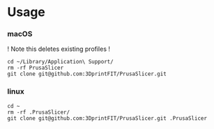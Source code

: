 # Usage

### macOS

! Note this deletes existing profiles !
```
cd ~/Library/Application\ Support/
rm -rf PrusaSlicer
git clone git@github.com:3DprintFIT/PrusaSlicer.git
```

### linux

```
cd ~
rm -rf .PrusaSlicer/
git clone git@github.com:3DprintFIT/PrusaSlicer.git .PrusaSlicer 
```